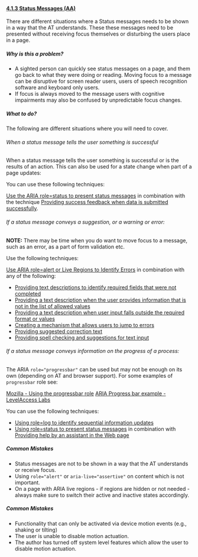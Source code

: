 #### [4.1.3 Status Messages (AA)](https://www.w3.org/TR/WCAG21/#status-messages)

There are different situations where a Status messages needs to be shown in a way that the AT understands. These these messages need to be presented without receiving focus themselves or disturbing the users place in a page. 

##### Why is this a problem?

* A sighted person can quickly see status messages on a page, and them go back to what they were doing or reading. Moving focus to a message can be disruptive for screen reader users, users of speech recognition software and keyboard only users.
* If focus is always moved to the message users with cognitive impairments may also be confused by unpredictable focus changes. 

##### What to do?

The following are different situations where you will need to cover.

###### When a status message tells the user something is successful

When a status message tells the user something is successful or is the results of an action. This can also be used for a state change when part of a page updates:

You can use these following techniques:

[Use the ARIA role=status to present status messages](https://www.w3.org/WAI/WCAG21/Techniques/aria/ARIA22) in combination with the technique [Providing success feedback when data is submitted successfully](https://www.w3.org/WAI/WCAG21/Techniques/general/G199).

###### If a status message conveys a suggestion, or a warning or error:

<strong>NOTE:</strong> There may be time when you do want to move focus to a message, such as an error, as a part of form validation etc.

Use the following techniques:

[Use ARIA role=alert or Live Regions to Identify Errors](https://www.w3.org/WAI/WCAG21/Techniques/aria/ARIA19) in combination with any of the following:
* [Providing text descriptions to identify required fields that were not completed](https://www.w3.org/WAI/WCAG21/Techniques/general/G83)
* [Providing a text description when the user provides information that is not in the list of allowed values](https://www.w3.org/WAI/WCAG21/Techniques/general/G84)
* [Providing a text description when user input falls outside the required format or values](https://www.w3.org/WAI/WCAG21/Techniques/general/G85)
* [Creating a mechanism that allows users to jump to errors](https://www.w3.org/WAI/WCAG21/Techniques/general/G139)
* [Providing suggested correction text](https://www.w3.org/WAI/WCAG21/Techniques/general/G177)
* [Providing spell checking and suggestions for text input](https://www.w3.org/WAI/WCAG21/Techniques/general/G194)

###### If a status message conveys information on the progress of a process:

The ARIA <code>role="progressbar"</code> can be used but may not be enough on its own (depending on AT and browser support). For some examples of <code>progressbar</code> role see:

[Mozilla - Using the progressbar role](https://developer.mozilla.org/en-US/docs/Web/Accessibility/ARIA/ARIA_Techniques/Using_the_progressbar_role)
[ARIA Progress bar example - LevelAccess Labs](https://labs.levelaccess.com/index.php/ARIA_Progressbar)

You can use the following techniques:
* [Using role=log to identify sequential information updates](https://www.w3.org/WAI/WCAG21/Techniques/aria/ARIA23)
* [Using role=status to present status messages](https://www.w3.org/WAI/WCAG21/Techniques/aria/ARIA22) in combination with [Providing help by an assistant in the Web page](https://www.w3.org/WAI/WCAG21/Techniques/general/G193)


##### Common Mistakes
* Status messages are not to be shown in a way that the AT understands or receive focus.
* Using <code>role="alert"</code> or <code>aria-live="assertive"</code> on content which is not important.
* On a page with ARIA live regions - if regions are hidden or not needed - always make sure to switch their active and inactive states accordingly.

##### Common Mistakes

* Functionality that can only be activated via device motion events (e.g., shaking or tilting)
* The user is unable to disable motion actuation.
* The author has turned off system level features which allow the user to disable motion actuation.



